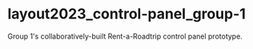 # layout2023_control-panel_group-1
Group 1's collaboratively-built Rent-a-Roadtrip control panel prototype.
